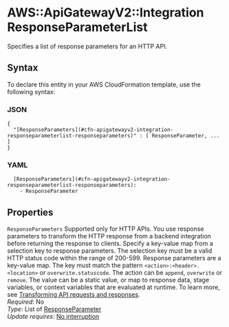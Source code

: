 # AWS::ApiGatewayV2::Integration ResponseParameterList<a name="aws-properties-apigatewayv2-integration-responseparameterlist"></a>

Specifies a list of response parameters for an HTTP API\.

## Syntax<a name="aws-properties-apigatewayv2-integration-responseparameterlist-syntax"></a>

To declare this entity in your AWS CloudFormation template, use the following syntax:

### JSON<a name="aws-properties-apigatewayv2-integration-responseparameterlist-syntax.json"></a>

```
{
  "[ResponseParameters](#cfn-apigatewayv2-integration-responseparameterlist-responseparameters)" : [ ResponseParameter, ... ]
}
```

### YAML<a name="aws-properties-apigatewayv2-integration-responseparameterlist-syntax.yaml"></a>

```
  [ResponseParameters](#cfn-apigatewayv2-integration-responseparameterlist-responseparameters): 
    - ResponseParameter
```

## Properties<a name="aws-properties-apigatewayv2-integration-responseparameterlist-properties"></a>

`ResponseParameters`  <a name="cfn-apigatewayv2-integration-responseparameterlist-responseparameters"></a>
Supported only for HTTP APIs\. You use response parameters to transform the HTTP response from a backend integration before returning the response to clients\. Specify a key\-value map from a selection key to response parameters\. The selection key must be a valid HTTP status code within the range of 200\-599\. Response parameters are a key\-value map\. The key must match the pattern `<action>:<header>.<location>` or `overwrite.statuscode`\. The action can be `append`, `overwrite` or `remove`\. The value can be a static value, or map to response data, stage variables, or context variables that are evaluated at runtime\. To learn more, see [Transforming API requests and responses](https://docs.aws.amazon.com/apigateway/latest/developerguide/http-api-parameter-mapping.html)\.   
*Required*: No  
*Type*: List of [ResponseParameter](aws-properties-apigatewayv2-integration-responseparameter.md)  
*Update requires*: [No interruption](https://docs.aws.amazon.com/AWSCloudFormation/latest/UserGuide/using-cfn-updating-stacks-update-behaviors.html#update-no-interrupt)